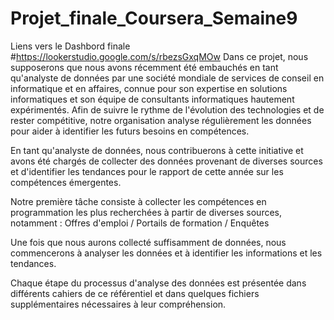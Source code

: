 # Projet_finale_Coursera_Semaine9
Liens vers le Dashbord finale
#https://lookerstudio.google.com/s/rbezsGxqMOw
Dans ce projet, nous supposerons que nous avons récemment été embauchés en tant qu'analyste de données par une société mondiale de services de conseil en informatique et en affaires, connue pour son expertise en solutions informatiques et son équipe de consultants informatiques hautement expérimentés. Afin de suivre le rythme de l'évolution des technologies et de rester compétitive, notre organisation analyse régulièrement les données pour aider à identifier les futurs besoins en compétences.

En tant qu'analyste de données, nous contribuerons à cette initiative et avons été chargés de collecter des données provenant de diverses sources et d'identifier les tendances pour le rapport de cette année sur les compétences émergentes.

Notre première tâche consiste à collecter les compétences en programmation les plus recherchées à partir de diverses sources, notamment : Offres d'emploi / Portails de formation / Enquêtes

Une fois que nous aurons collecté suffisamment de données, nous commencerons à analyser les données et à identifier les informations et les tendances.

Chaque étape du processus d'analyse des données est présentée dans différents cahiers de ce référentiel et dans quelques fichiers supplémentaires nécessaires à leur compréhension.
